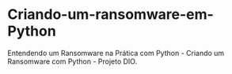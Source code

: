 # Criando-um-ransomware-em-Python
Entendendo um Ransomware na Prática com Python - Criando um Ransomware com Python - Projeto DIO.
